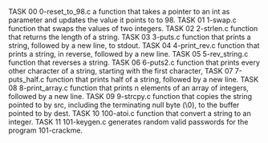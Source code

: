 TASK 00 0-reset_to_98.c a function that takes a pointer to an int as parameter and updates the value it points to to 98. TASK 01 1-swap.c function that swaps the values of two integers. TASK 02 2-strlen.c function that returns the length of a string. TASK 03 3-puts.c function that prints a string, followed by a new line, to stdout. TASK 04 4-print_rev.c function that prints a string, in reverse, followed by a new line. TASK 05 5-rev_string.c function that reverses a string. TASK 06 6-puts2.c function that prints every other character of a string, starting with the first character, TASK 07 7-puts_half.c function that prints half of a string, followed by a new line. TASK 08 8-print_array.c function that prints n elements of an array of integers, followed by a new line. TASK 09 9-strcpy.c function that copies the string pointed to by src, including the terminating null byte (\0), to the buffer pointed to by dest. TASK 10 100-atoi.c function that convert a string to an integer. TASK 11 101-keygen.c generates random valid passwords for the program 101-crackme.
